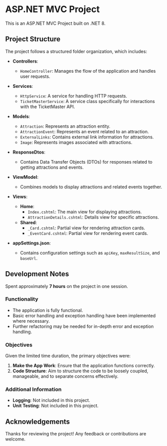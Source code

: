 # ASP.NET MVC Project

This is an ASP.NET MVC Project built on .NET 8.

## Project Structure

The project follows a structured folder organization, which includes:

- **Controllers**: 
  - `HomeController`: Manages the flow of the application and handles user requests.

- **Services**: 
  - `HttpService`: A service for handling HTTP requests.
  - `TicketMasterService`: A service class specifically for interactions with the TicketMaster API.

- **Models**: 
  - `Attraction`: Represents an attraction entity.
  - `AttractionEvent`: Represents an event related to an attraction.
  - `ExternalLinks`: Contains external link information for attractions.
  - `Image`: Represents images associated with attractions.

- **ResponseDtos**: 
  - Contains Data Transfer Objects (DTOs) for responses related to getting attractions and events.

- **ViewModel**: 
  - Combines models to display attractions and related events together.

- **Views**: 
  - **Home**: 
    - `Index.cshtml`: The main view for displaying attractions.
    - `AttractionDetails.cshtml`: Details view for specific attractions.
  - **Shared**: 
    - `_Card.cshtml`: Partial view for rendering attraction cards.
    - `_EventCard.cshtml`: Partial view for rendering event cards.

- **appSettings.json**: 
  - Contains configuration settings such as `apiKey`, `maxResultSize`, and `baseUrl`.

## Development Notes

Spent approximately **7 hours** on the project in one session.

### Functionality

- The application is fully functional.
- Basic error handling and exception handling have been implemented where necessary.
- Further refactoring may be needed for in-depth error and exception handling.

### Objectives

Given the limited time duration, the primary objectives were:

1. **Make the App Work**: Ensure that the application functions correctly.
2. **Code Structure**: Aim to structure the code to be loosely coupled, manageable, and to separate concerns effectively.

### Additional Information

- **Logging**: Not included in this project.
- **Unit Testing**: Not included in this project.

## Acknowledgements

Thanks for reviewing the project! Any feedback or contributions are welcome.
